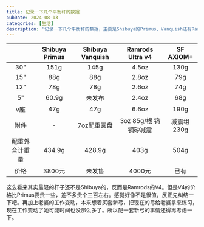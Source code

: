 ```yaml
---
title: 记录一下几个平衡杆的数据
pubDate: 2024-08-13
categories: [生活]
description: '记录一下几个平衡杆的数据，主要是Shibuya的Primus、Vanquish还有Ramrods Ultra v4'
---
```


|   |Shibuya Primus|Shibuya Vanquish|Ramrods Ultra v4|SF AXIOM+|
|:-:|:------------:|:--------------:|:--------------:|:-------:|
|30"|151g          |145g            |4.5oz           |130g     |
|15"|88g           |88g             |2.8oz           |79g      |
|12"|78g           |78g             |2.6oz           |74g      |
|5" |60.9g         |未发布         |2.4oz           |68g      |
|v座|47g           |47g             |6.6oz           |190g     |
|附件|-            |7oz配重圆盘     |3oz 85g/根 钨钢砂减震 |减震组230g|
|配重外合计重量|434.9g       |428.9g          |403g            |504g|
|价格|3800元 |未发售|4000元|已有|

这么看来其实最轻的杆子还不是Shibuya的，反而是Ramrods的V4。但是V4的价格比Primus要贵一些，差不多贵个三百左右。感觉好像不是很值，反正先纠结一下吧。再加上老婆的工作变动，本来想着买套新弓，把现在的弓给老婆拿来练习，现在工作变动了她可能时间也没那么多了。所以配一套新弓的事情还得再考虑一下。